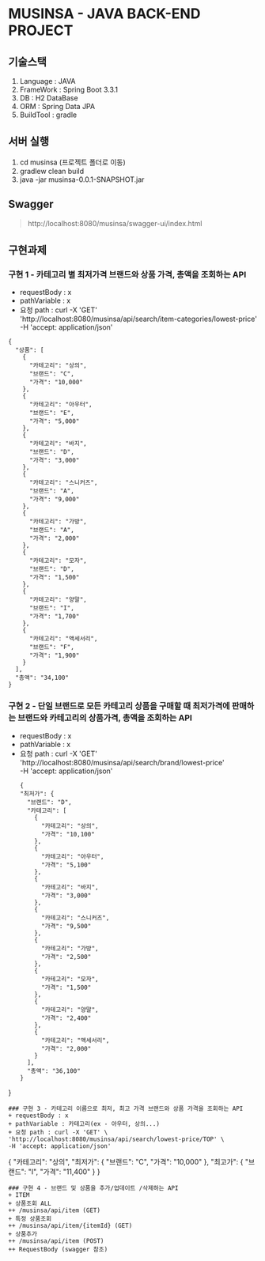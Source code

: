 # MUSINSA - JAVA BACK-END PROJECT

## 기술스택
1. Language : JAVA
2. FrameWork : Spring Boot 3.3.1
3. DB : H2 DataBase
4. ORM : Spring Data JPA
5. BuildTool : gradle

## 서버 실행
1. cd musinsa (프로젝트 폴더로 이동)
2. gradlew clean build
3. java -jar musinsa-0.0.1-SNAPSHOT.jar


## Swagger
> http://localhost:8080/musinsa/swagger-ui/index.html

## 구현과제
### 구현 1 - 카테고리 별 최저가격 브랜드와 상품 가격, 총액을 조회하는 API
+ requestBody : x
+ pathVariable : x
+ 요청 path : curl -X 'GET' \
  'http://localhost:8080/musinsa/api/search/item-categories/lowest-price' \
  -H 'accept: application/json'
```
{
  "상품": [
    {
      "카테고리": "상의",
      "브랜드": "C",
      "가격": "10,000"
    },
    {
      "카테고리": "아우터",
      "브랜드": "E",
      "가격": "5,000"
    },
    {
      "카테고리": "바지",
      "브랜드": "D",
      "가격": "3,000"
    },
    {
      "카테고리": "스니커즈",
      "브랜드": "A",
      "가격": "9,000"
    },
    {
      "카테고리": "가방",
      "브랜드": "A",
      "가격": "2,000"
    },
    {
      "카테고리": "모자",
      "브랜드": "D",
      "가격": "1,500"
    },
    {
      "카테고리": "양말",
      "브랜드": "I",
      "가격": "1,700"
    },
    {
      "카테고리": "액세서리",
      "브랜드": "F",
      "가격": "1,900"
    }
  ],
  "총액": "34,100"
}
```
### 구현 2 - 단일 브랜드로 모든 카테고리 상품을 구매할 때 최저가격에 판매하는 브랜드와 카테고리의 상품가격, 총액을 조회하는 API
+ requestBody : x
+ pathVariable : x
+ 요청 path : curl -X 'GET' \
  'http://localhost:8080/musinsa/api/search/brand/lowest-price' \
  -H 'accept: application/json'
  ```
  {
  "최저가": {
    "브랜드": "D",
    "카테고리": [
      {
        "카테고리": "상의",
        "가격": "10,100"
      },
      {
        "카테고리": "아우터",
        "가격": "5,100"
      },
      {
        "카테고리": "바지",
        "가격": "3,000"
      },
      {
        "카테고리": "스니커즈",
        "가격": "9,500"
      },
      {
        "카테고리": "가방",
        "가격": "2,500"
      },
      {
        "카테고리": "모자",
        "가격": "1,500"
      },
      {
        "카테고리": "양말",
        "가격": "2,400"
      },
      {
        "카테고리": "액세서리",
        "가격": "2,000"
      }
    ],
    "총액": "36,100"
  }
}
  ```
### 구현 3 - 카테고리 이름으로 최저, 최고 가격 브랜드와 상품 가격을 조회하는 API
+ requestBody : x
+ pathVariable : 카테고리(ex - 아우터, 상의...)
+ 요청 path : curl -X 'GET' \
  'http://localhost:8080/musinsa/api/search/lowest-price/TOP' \
  -H 'accept: application/json'
  ```
{
  "카테고리": "상의",
  "최저가": {
    "브랜드": "C",
    "가격": "10,000"
  },
  "최고가": {
    "브랜드": "I",
    "가격": "11,400"
  }
}
  ```
### 구현 4 - 브랜드 및 상품을 추가/업데이트 /삭제하는 API
+ ITEM
  + 상품조회 ALL
  ++ /musinsa/api/item (GET)
  + 특정 상품조회
  ++ /musinsa/api/item/{itemId} (GET)
  + 상품추가
  ++ /musinsa/api/item (POST)
  ++ RequestBody (swagger 참조) 
